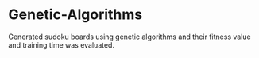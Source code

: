 # Genetic-Algorithms
Generated sudoku boards using genetic algorithms and their fitness value and training time was evaluated.
